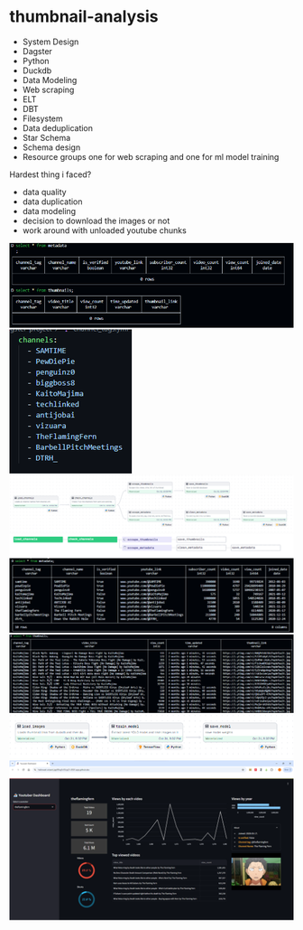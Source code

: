 # thumbnail-analysis


- System Design
- Dagster
- Python
- Duckdb
- Data Modeling
- Web scraping
- ELT
- DBT
- Filesystem
- Data deduplication
- Star Schema
- Schema design
- Resource groups one for web scraping and one for ml model training

Hardest thing i faced?
- data quality
- data duplication
- data modeling
- decision to download the images or not
- work around with unloaded youtube chunks


![Table schemas](images/image.png)
![Channels.yaml](images/image-1.png)
![Web scraping pipeline](images/image-5.png)
![Web scraping pipeline job run](images/image-2.png)
![Meta data scraped](images/image-3.png)
![Thumbnails links scraped](images/image-4.png)
![Machine learning pipeline](images/image-7.png)
![Dashboard](images/image-6.png)